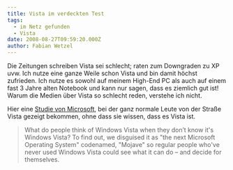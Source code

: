 ```yaml
---
title: Vista im verdeckten Test
tags:
  - im Netz gefunden
  - Vista
date: 2008-08-27T09:59:20.000Z
author: Fabian Wetzel
---
```


Die Zeitungen schreiben Vista sei schlecht; raten zum Downgraden zu XP uvw. Ich nutze eine ganze Weile schon Vista und bin damit höchst zufrieden. Ich nutze es sowohl auf meinem High-End PC als auch auf einem fast 3 Jahre alten Notebook und kann nur sagen, dass es ziemlich gut ist! Warum die Medien über Vista so schlecht reden, verstehe ich nicht.

Hier eine [Studie von Microsoft](http://www.mojaveexperiment.com/), bei der ganz normale Leute von der Straße Vista gezeigt bekommen, ohne dass sie wissen, dass es Vista ist.

> What do people think of Windows Vista when they don’t know it's Windows Vista? To find out, we disguised it as "the next Microsoft Operating System" codenamed, "Mojave" so regular people who've never used Windows Vista could see what it can do – and decide for themselves.


